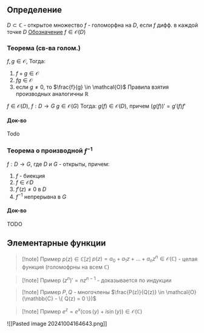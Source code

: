 ## Определение
$D \subset \mathbb{C}$ - открытое множество
$f$ - голоморфна на $D$, если $f$ дифф. в каждой точке $D$
<u>Обозначение</u>
$f \in \mathcal{O}(D)$

### Теорема (св-ва голом.)
$f,g \in \mathcal{O}$, Тогда:
1. $f + g \in \mathcal{O}$
2. $fg \in \mathcal{O}$
3. если $g \neq 0$, то $\frac{f}{g} \in \mathcal{O}$
Правила взятия производных аналогичны $\mathbb{R}$

$f \in \mathcal{O}(D)$, $f:D \to G$
$g \in \mathcal{O}(G)$
Тогда:
$g(f) \in \mathcal{O}(D)$, причем $(g(f))' = g'(f)f'$
#### Док-во
Todo

### Теорема о производной $f^{-1}$
$f: D \to G$, где $D$ и $G$ - открыты, причем:

1) $f$ - биекция
2) $f \in \mathcal{O}D$
3) $f'(z) \neq 0$ в $D$
4) $f^{-1}$ непрерывна в $G$

#### Док-во
TODO

## Элементарные функции

>[!note] Пример
>$p(z) \in \mathbb{C}[z]$
>$p(z) = a_{0}+a_{1}z+\dots+a_{n}z^n \in \mathcal{O}(\mathbb{C})$ - целая функция (голомофрны на всем $\mathbb{C}$)


>[!note] Пример
>$(z^n)' = nz^{n-1}$ - доказывается по индукции 

>[!note] Пример
>$P, Q$ - многочлены
>$\frac{P(z)}{Q(z)} \in \mathcal{O}(\mathbb{C} - \{ Q(z) = 0 \})$

>[!note] Пример
>$e^z = e^x(\cos{(y)} + i\sin{(y)}) \in \mathcal{O}(\mathbb{C})$

![[Pasted image 20241004164643.png]]